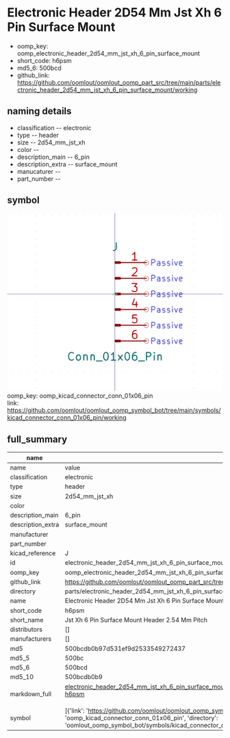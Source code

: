 # Electronic Header 2D54 Mm Jst Xh 6 Pin Surface Mount

  
* oomp_key: oomp_electronic_header_2d54_mm_jst_xh_6_pin_surface_mount 
* short_code: h6psm
* md5_6: 500bcd  
* github_link: https://github.com/oomlout/oomlout_oomp_part_src/tree/main/parts/electronic_header_2d54_mm_jst_xh_6_pin_surface_mount/working  
## naming details
* classification -- electronic
* type -- header
* size -- 2d54_mm_jst_xh
* color -- 
* description_main -- 6_pin
* description_extra -- surface_mount
* manucaturer -- 
* part_number -- 



## symbol

![](symbol/0/working/working_600.png)  
oomp_key: oomp_kicad_connector_conn_01x06_pin  
link: https://github.com/oomlout/oomlout_oomp_symbol_bot/tree/main/symbols/kicad_connector_conn_01x06_pin/working  


## full_summary
| name | value | 
| --- | --- | 
| name | value | 
| classification | electronic | 
| type | header | 
| size | 2d54_mm_jst_xh | 
| color |  | 
| description_main | 6_pin | 
| description_extra | surface_mount | 
| manufacturer |  | 
| part_number |  | 
| kicad_reference | J | 
| id | electronic_header_2d54_mm_jst_xh_6_pin_surface_mount | 
| oomp_key | oomp_electronic_header_2d54_mm_jst_xh_6_pin_surface_mount | 
| github_link | https://github.com/oomlout/oomlout_oomp_part_src/tree/main/parts/electronic_header_2d54_mm_jst_xh_6_pin_surface_mount/working | 
| directory | parts/electronic_header_2d54_mm_jst_xh_6_pin_surface_mount | 
| name | Electronic Header 2D54 Mm Jst Xh 6 Pin Surface Mount | 
| short_code | h6psm | 
| short_name | Jst Xh 6 Pin Surface Mount Header 2.54 Mm Pitch | 
| distributors | [] | 
| manufacturers | [] | 
| md5 | 500bcdb0b97d531ef9d2533549272437 | 
| md5_5 | 500bc | 
| md5_6 | 500bcd | 
| md5_10 | 500bcdb0b9 | 
| markdown_full | [electronic_header_2d54_mm_jst_xh_6_pin_surface_mount](https://github.com/oomlout/oomlout_oomp_part_src/tree/main/parts/electronic_header_2d54_mm_jst_xh_6_pin_surface_mount/working)<br>[h6psm](https://github.com/oomlout/oomlout_oomp_part_src/tree/main/parts/electronic_header_2d54_mm_jst_xh_6_pin_surface_mount/working)<br><br> | 
| symbol | [{'link': 'https://github.com/oomlout/oomlout_oomp_symbol_bot/tree/main/symbols/kicad_connector_conn_01x06_pin', 'oomp_key': 'oomp_kicad_connector_conn_01x06_pin', 'directory': 'oomlout_oomp_symbol_bot/symbols/kicad_connector_conn_01x06_pin//working/working.kicad_sym'}] | 
